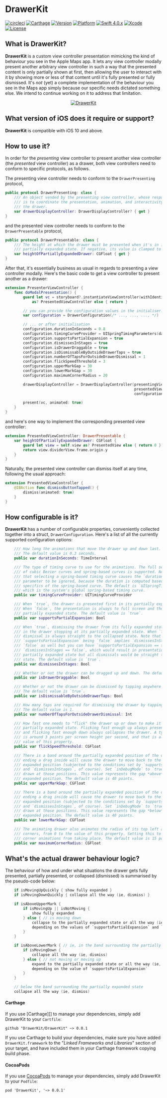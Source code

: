 # DrawerKit

[![circleci](https://circleci.com/gh/Babylonpartners/DrawerKit/tree/master.svg?style=svg)](https://circleci.com)
[![Carthage](https://img.shields.io/badge/Carthage-compatible-4BC51D.svg?style=flat)](https://github.com/Carthage/Carthage)
[![Version](https://img.shields.io/cocoapods/v/DrawerKit.svg?style=flat)](http://cocoapods.org/pods/DrawerKit)
[![Platform](https://img.shields.io/cocoapods/p/DrawerKit.svg?style=flat)](http://cocoapods.org/pods/DrawerKit)
[![Swift 4.0.x](https://img.shields.io/badge/Swift-4.0.x-orange.svg)](https://swift.org)
[![Xcode](https://img.shields.io/badge/Xcode-9.x-blue.svg)](https://developer.apple.com/xcode)
[![License](https://img.shields.io/cocoapods/l/DrawerKit.svg?style=flat)](http://cocoapods.org/pods/DrawerKit)

## What is DrawerKit?
__DrawerKit__ is a custom view controller presentation mimicking the kind of behaviour you see in the Apple Maps app.
It lets any view controller modally present another arbitrary view controller in such a way that the presented content
is only partially shown at first, then allowing the user to interact with it by showing more or less of that content
until it's fully presented or fully dismissed. It's *not* (yet) a complete implementation of the behaviour you see in
the Maps app simply because our specific needs dictated something else. We intend to continue working on it to address
that limitation.

<p align="center">
	<a href="https://github.com/Babylonpartners/DrawerKit/">
	    <img src="drawers.gif" alt="DrawerKit" />
	</a>
</p>

## What version of iOS does it require or support?

__DrawerKit__ is compatible with iOS 10 and above.

## How to use it?

In order for the _presenting_ view controller to present another view controller (the _presented_ view controller)
as a drawer, both view controllers need to conform to specific protocols, as follows.

The presenting view controller needs to conform to the `DrawerPresenting` protocol,

```swift
public protocol DrawerPresenting: class {
    /// An object vended by the presenting view controller, whose responsibility
    /// is to coordinate the presentation, animation, and interactivity of/with
    /// the drawer.
    var drawerDisplayController: DrawerDisplayController? { get }
}
```

and the presented view controller needs to conform to the `DrawerPresentable` protocol,

```swift
public protocol DrawerPresentable: class {
    /// The height at which the drawer must be presented when it's in its
    /// partially expanded state. If negative, its value is clamped to zero.
    var heightOfPartiallyExpandedDrawer: CGFloat { get }
}
```

After that, it's essentially business as usual in regards to presenting a view controller modally. Here's the basic
code to get a view controller to present another as a drawer:

```swift
extension PresenterViewController {
    func doModalPresentation() {
        guard let vc = storyboard?.instantiateViewController(withIdentifier: "presented")
            as? PresentedViewController else { return }

        // you can provide the configuration values in the initialiser...
        var configuration = DrawerConfiguration(/* ..., ..., ..., */)

        // ... or after initialisation
        configuration.durationInSeconds = 0.8
        configuration.timingCurveProvider = UISpringTimingParameters(dampingRatio: 0.8)
        configuration.supportsPartialExpansion = true
        configuration.dismissesInStages = true
        configuration.isDrawerDraggable = true
        configuration.isDismissableByOutsideDrawerTaps = true
        configuration.numberOfTapsForOutsideDrawerDismissal = 1
        configuration.flickSpeedThreshold = 3
        configuration.upperMarkGap = 30
        configuration.lowerMarkGap = 30
        configuration.maximumCornerRadius = 20

        drawerDisplayController = DrawerDisplayController(presentingViewController: self,
                                                          presentedViewController: vc,
                                                          configuration: configuration)

        present(vc, animated: true)
    }
}
```

and here's one way to implement the corresponding presented view controller:

```swift
extension PresentedViewController: DrawerPresentable {
    var heightOfPartiallyExpandedDrawer: CGFloat {
        guard let view = self.view as? PresentedView else { return 0 }
        return view.dividerView.frame.origin.y
    }
}
```

Naturally, the presented view controller can dismiss itself at any time, following the usual approach:

```swift
extension PresentedViewController {
    @IBAction func dismissButtonTapped() {
        dismiss(animated: true)
    }
}
```

## How configurable is it?

__DrawerKit__ has a number of configurable properties, conveniently collected together into a struct,
`DrawerConfiguration`. Here's a list of all the currently supported configuration options:

```swift
    /// How long the animations that move the drawer up and down last.
    /// The default value is 0.3 seconds.
    public var durationInSeconds: TimeInterval

    /// The type of timing curve to use for the animations. The full set
    /// of cubic Bezier curves and spring-based curves is supported. Note
    /// that selecting a spring-based timing curve causes the `durationInSeconds`
    /// parameter to be ignored, because the duration is computed based on the
    /// specifics of the spring-based curve. The default is `UISpringTimingParameters()`,
    /// which is the system's global spring-based timing curve.
    public var timingCurveProvider: UITimingCurveProvider

    /// When `true`, the drawer is presented first in its partially expanded state.
    /// When `false`, the presentation is always to full screen and there is no
    /// partially expanded state. The default value is `true`.
    public var supportsPartialExpansion: Bool

    /// When `true`, dismissing the drawer from its fully expanded state can result
    /// in the drawer stopping at its partially expanded state. When `false`, the
    /// dismissal is always straight to the collapsed state. Note that
    /// `supportsPartialExpansion` being `false` implies `dismissesInStages` being
    /// `false` as well but you can have `supportsPartialExpansion == true` and
    /// `dismissesInStages == false`, which would result in presentations to the
    /// partially expanded state but all dismissals would be straight to the collapsed
    /// state. The default value is `true`.
    public var dismissesInStages: Bool

    /// Whether or not the drawer can be dragged up and down. The default value is `true`.
    public var isDrawerDraggable: Bool

    /// Whether or not the drawer can be dismissed by tapping anywhere outside of it.
    /// The default value is `true`.
    public var isDismissableByOutsideDrawerTaps: Bool

    /// How many taps are required for dismissing the drawer by tapping outside of it.
    /// The default value is 1.
    public var numberOfTapsForOutsideDrawerDismissal: Int

    /// How fast one needs to "flick" the drawer up or down to make it ignore the
    /// partially expanded state. Flicking fast enough up always presents to full screen
    /// and flicking fast enough down always collapses the drawer. A typically good value
    /// is around 3 points per screen height per second, and that is also the default
    /// value of this property.
    public var flickSpeedThreshold: CGFloat

    /// There is a band around the partially expanded position of the drawer where
    /// ending a drag inside will cause the drawer to move back to the partially
    /// expanded position (subjected to the conditions set by `supportsPartialExpansion`
    /// and `dismissesInStages`, of course). Set `inDebugMode` to `true` to see lines
    /// drawn at those positions. This value represents the gap *above* the partially
    /// expanded position. The default value is 40 points.
    public var upperMarkGap: CGFloat

    /// There is a band around the partially expanded position of the drawer where
    /// ending a drag inside will cause the drawer to move back to the partially
    /// expanded position (subjected to the conditions set by `supportsPartialExpansion`
    /// and `dismissesInStages`, of course). Set `inDebugMode` to `true` to see lines
    /// drawn at those positions. This value represents the gap *below* the partially
    /// expanded position. The default value is 40 points.
    public var lowerMarkGap: CGFloat

    /// The animating drawer also animates the radius of its top left and top right
    /// corners, from 0 to the value of this property. Setting this to 0 prevents any
    /// corner animations from taking place. The default value is 15 points.
    public var maximumCornerRadius: CGFloat
```

## What's the actual drawer behaviour logic?

The behaviour of how and under what situations the drawer gets fully presented, partially presented, or
collapsed (dismissed) is summarised by the pseudo-code below:

```swift
    if isMovingUpQuickly { show fully expanded }
    if isMovingDownQuickly { collapse all the way (ie, dismiss) }

    if isAboveUpperMark {
        if isMovingUp || isNotMoving {
            show fully expanded
        } else { // is moving down
            collapse to the partially expanded state or all the way (ie, dismiss),
            depending on the values of `supportsPartialExpansion` and `dismissesInStages`
        }
    }

    if isAboveLowerMark { // ie, in the band surrounding the partially expanded state
        if isMovingDown {
            collapse all the way (ie, dismiss)
        } else { // not moving or moving up
            expand to the partially expanded state or all the way (ie, full-screen),
            depending on the value of `supportsPartialExpansion`
        }
    }

    // below the band surrounding the partially expanded state
    collapse all the way (ie, dismiss)
```

#### Carthage

If you use [Carthage][] to manage your dependencies, simply add
DrawerKit to your `Cartfile`:

```
github "DrawerKit/DrawerKit" ~> 0.0.1
```

If you use Carthage to build your dependencies, make sure you have added `DrawerKit.framework`
to the "_Linked Frameworks and Libraries_" section of your target, and have included them in
your Carthage framework copying build phase.

#### CocoaPods

If you use [CocoaPods][] to manage your dependencies, simply add DrawerKit to your `Podfile`:

```
pod 'DrawerKit', '~> 0.0.1'
```

[CocoaPods]: https://cocoapods.org/

